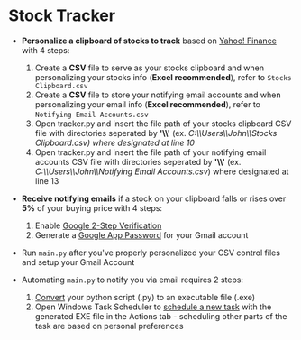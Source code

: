 # Stock Tracker

* **Personalize a clipboard of stocks to track** based on [Yahoo! Finance](https://finance.yahoo.com/) with 4 steps:
  1. Create a **CSV** file to serve as your stocks clipboard and when personalizing your stocks info (**Excel recommended**), refer to `Stocks Clipboard.csv`
  2. Create a **CSV** file to store your notifying email accounts and when personalizing your email info (**Excel recommended**), refer to `Notifying Email Accounts.csv`
  3. Open tracker.py and insert the file path of your stocks clipboard CSV file with directories seperated by **'\\\\'** (ex. *C:\\\\Users\\\\John\\\\Stocks Clipboard.csv) where designated at line 10*
  4. Open tracker.py and insert the file path of your notifying email accounts CSV file with directories seperated by **'\\\\'** (ex. *C:\\\\Users\\\\John\\\\Notifying Email Accounts.csv*) where designated at line 13

* **Receive notifying emails** if a stock on your clipboard falls or rises over **5%** of your buying price with 4 steps:
  1. Enable [Google 2-Step Verification](https://support.google.com/accounts/answer/185839?co=GENIE.Platform%3DAndroid&hl=en)
  2. Generate a [Google App Password](https://support.google.com/accounts/answer/185833?hl=en) for your Gmail account
  
* Run `main.py` after you've properly personalized your CSV control files and setup your Gmail Account 

* Automating `main.py` to notify you via email requires 2 steps:
  1. [Convert](https://www.youtube.com/watch?v=UZX5kH72Yx4&list=LLn2A3GlJT_vthodJ8G63-gA&index=3&t=303s) your python script (.py) to an executable file (.exe)
  2. Open Windows Task Scheduler to [schedule a new task](https://windowsreport.com/schedule-tasks-windows-10/) with the generated EXE file in the Actions tab - scheduling other parts of the task are based on personal preferences

